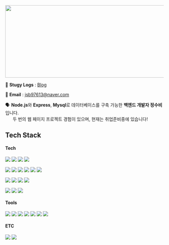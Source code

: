 
<img src="https://user-images.githubusercontent.com/86769182/151322798-a023c0e5-585f-42c2-a176-980ae36b04b0.jpeg" width="1000" height="230" />

📝 **Stugy Logs** : [Blog](https://www.notion.so/subilog/Programming-Study-Records-f67b9bd439a542239de151737cde29dd)

📨 **Email** : jsb97613@naver.com

🗣 **Node.js**와 **Express**, **Mysql**로 데이터베이스를 구축 가능한 **백엔드 개발자 정수비**입니다.  
&nbsp; &nbsp; &nbsp; 두 번의 웹 페이지 프로젝트 경험이 있으며, 현재는 취업준비중에 있습니다!

## Tech Stack

#### Tech
![](https://img.shields.io/badge/JavaScript-F7DF1E?style=flat-square&logo=javascript&logoColor=black)
![](https://img.shields.io/badge/TypeScript-1572B6?style=flat-square&logo=typescript&logoColor=white)
![](https://img.shields.io/badge/HTML-E34F26?style=flat-square&logo=html5&logoColor=white)
![](https://img.shields.io/badge/CSS-1572B6?style=flat-square&logo=css3&logoColor=white)

![](https://img.shields.io/badge/Node.js-43853D?style=flat-square&logo=node.js&logoColor=white)
![](https://img.shields.io/badge/MySQL-00000F?style=flat-square&logo=mysql&logoColor=white)
![](https://img.shields.io/badge/Sequelize-52B0E7?style=flat-square&logo=sequelize&logoColor=white)
![](https://img.shields.io/badge/Express.js-404D59?style=flat-square&logo=express&logoColor=white)
![](https://img.shields.io/badge/Auth0-EB5424?style=flat-square&logo=auth0&logoColor=white)
![](https://img.shields.io/badge/JSON_Web_Tokens-000000?style=flat-square&logo=jsonwebtokens&logoColor=white)

![](https://img.shields.io/badge/React-20232A?style=flat-square&logo=react&logoColor=61DAFB)
![](https://img.shields.io/badge/React_Hooks-20232A?style=flat-square&logo=react&logoColor=61DAFB)
![](https://img.shields.io/badge/React_Axios-20232A?style=flat-square&logo=react&logoColor=61DAFB)
![](https://img.shields.io/badge/React_Router-CA4245?style=flat-square&logo=react-router&logoColor=white)

![](https://img.shields.io/badge/EC2-232F3E?style=flat-square&logo=amazon-aws&logoColor=white)
![](https://img.shields.io/badge/RDS-232F3E?style=flat-square&logo=amazon-aws&logoColor=white)
![](https://img.shields.io/badge/S3-232F3E?style=flat-square&logo=amazon-aws&logoColor=white)

#### Tools
![](https://img.shields.io/badge/Git-F05032?style=flat-square&logo=git&logoColor=white)
![](https://img.shields.io/badge/GitHub-100000?style=flat-square&logo=github&logoColor=white)
![](https://img.shields.io/badge/GitBook-0078D6?style=flat-square&logo=gitbook&logoColor=white)
![](https://img.shields.io/badge/Postman-FF6C37?style=flat-square&logo=postman&logoColor=white)
![](https://img.shields.io/badge/DBeaver-404D59?style=flat-square&logo=dbeaver&logoColor=white)
![](https://img.shields.io/badge/Notion-000000?style=flat-square&logo=notion&logoColor=white)
![](https://img.shields.io/badge/VScode-007ACC?style=flat-square&logo=visualstudiocode&logoColor=white)

#### ETC

![](https://img.shields.io/badge/npm-CB3837?style=flat-square&logo=npm&logoColor=white)
![](https://img.shields.io/badge/nodemon-76D04B?style=flat-square&logo=nodemon&logoColor=white)


